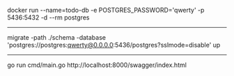 
docker run --name=todo-db -e POSTGRES_PASSWORD='qwerty' -p 5436:5432 -d --rm postgres

------------

migrate -path ./schema -database 'postgres://postgres:qwerty@0.0.0.0:5436/postgres?sslmode=disable' up    

------------

go run cmd/main.go
http://localhost:8000/swagger/index.html
